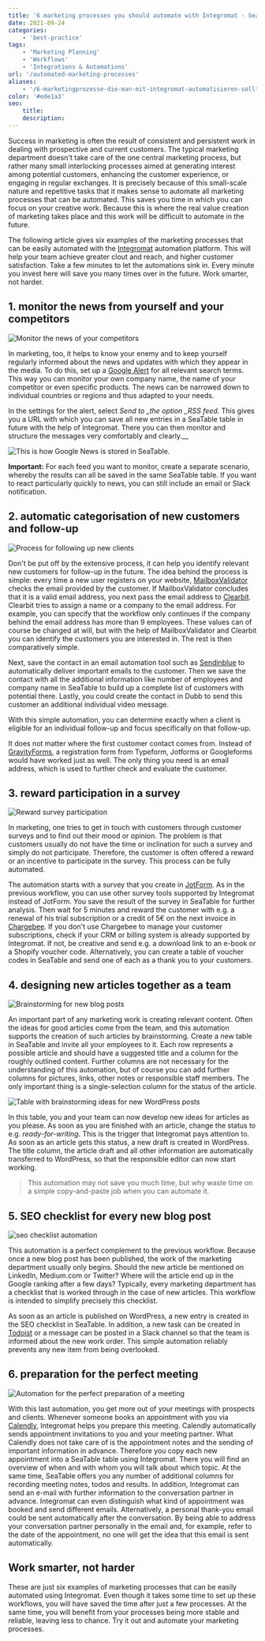 ```yaml
---
title: '6 marketing processes you should automate with Integromat - SeaTable'
date: 2021-09-24
categories:
    - 'best-practice'
tags: 
    - 'Marketing Planning'
    - 'Workflows'
    - 'Integrations & Automations'
url: '/automated-marketing-processes'
aliases:
    - '/6-marketingprozesse-die-man-mit-integromat-automatisieren-sollte'
color: '#ede1a3'
seo:
    title:
    description:
---
```


Success in marketing is often the result of consistent and persistent work in dealing with prospective and current customers. The typical marketing department doesn't take care of the one central marketing process, but rather many small interlocking processes aimed at generating interest among potential customers, enhancing the customer experience, or engaging in regular exchanges. It is precisely because of this small-scale nature and repetitive tasks that it makes sense to automate all marketing processes that can be automated. This saves you time in which you can focus on your creative work. Because this is where the real value creation of marketing takes place and this work will be difficult to automate in the future.

The following article gives six examples of the marketing processes that can be easily automated with the [Integromat](https://integromat.io/) automation platform. This will help your team achieve greater clout and reach, and higher customer satisfaction. Take a few minutes to let the automations sink in. Every minute you invest here will save you many times over in the future. Work smarter, not harder.

## 1\. monitor the news from yourself and your competitors

![Monitor the news of your competitors](monitor-the-news-of-your-competition-711x290.png)

In marketing, too, it helps to know your enemy and to keep yourself regularly informed about the news and updates with which they appear in the media. To do this, set up a [Google Alert](https://www.google.de/alerts) for all relevant search terms. This way you can monitor your own company name, the name of your competitor or even specific products. The news can be narrowed down to individual countries or regions and thus adapted to your needs.

In the settings for the alert, select _Send to \_the option \_RSS feed_. This gives you a URL with which you can save all new entries in a SeaTable table in future with the help of Integromat. There you can then monitor and structure the messages very comfortably and clearly.\_\_

![This is how Google News is stored in SeaTable.](google-news-seatable.png)

**Important:** For each feed you want to monitor, create a separate scenario, whereby the results can all be saved in the same SeaTable table. If you want to react particularly quickly to news, you can still include an email or Slack notification.

## 2\. automatic categorisation of new customers and follow-up

![Process for following up new clients](follow-up-on-customers.png)

Don't be put off by the extensive process, it can help you identify relevant new customers for follow-up in the future. The idea behind the process is simple: every time a new user registers on your website, [MailboxValidator](https://www.mailboxvalidator.com/) checks the email provided by the customer. If MailboxValidator concludes that it is a valid email address, you next pass the email address to [Clearbit](https://clearbit.com/). Clearbit tries to assign a name or a company to the email address. For example, you can specify that the workflow only continues if the company behind the email address has more than 9 employees. These values can of course be changed at will, but with the help of MailboxValidator and Clearbit you can identify the customers you are interested in. The rest is then comparatively simple.

Next, save the contact in an email automation tool such as [Sendinblue](https://de.sendinblue.com/) to automatically deliver important emails to the customer. Then we save the contact with all the additional information like number of employees and company name in SeaTable to build up a complete list of customers with potential there. Lastly, you could create the contact in Dubb to send this customer an additional individual video message.

With this simple automation, you can determine exactly when a client is eligible for an individual follow-up and focus specifically on that follow-up.

It does not matter where the first customer contact comes from. Instead of [GravityForms](https://www.gravityforms.com/), a registration form from Typeform, Jotforms or Googleforms would have worked just as well. The only thing you need is an email address, which is used to further check and evaluate the customer.

## 3\. reward participation in a survey

![Reward survey participation](incentive-for-a-survey.png)

In marketing, one tries to get in touch with customers through customer surveys and to find out their mood or opinion. The problem is that customers usually do not have the time or inclination for such a survey and simply do not participate. Therefore, the customer is often offered a reward or an incentive to participate in the survey. This process can be fully automated.

The automation starts with a survey that you create in [JotForm](https://jotform.com/). As in the previous workflow, you can use other survey tools supported by Integromat instead of JotForm. You save the result of the survey in SeaTable for further analysis. Then wait for 5 minutes and reward the customer with e.g. a renewal of his trial subscription or a credit of 5€ on the next invoice in [Chargebee](https://www.chargebee.com/). If you don't use Chargebee to manage your customer subscriptions, check if your CRM or billing system is already supported by Integromat. If not, be creative and send e.g. a download link to an e-book or a Shopify voucher code. Alternatively, you can create a table of voucher codes in SeaTable and send one of each as a thank you to your customers.

## 4\. designing new articles together as a team

![Brainstorming for new blog posts](brainstorm-new-blog-posts-711x317.png)

An important part of any marketing work is creating relevant content. Often the ideas for good articles come from the team, and this automation supports the creation of such articles by brainstorming. Create a new table in SeaTable and invite all your employees to it. Each row represents a possible article and should have a suggested title and a column for the roughly outlined content. Further columns are not necessary for the understanding of this automation, but of course you can add further columns for pictures, links, other notes or responsible staff members. The only important thing is a single-selection column for the status of the article.

![Table with brainstorming ideas for new WordPress posts](brainstorming-to-wordpress.png)

In this table, you and your team can now develop new ideas for articles as you please. As soon as you are finished with an article, change the status to e.g. _ready-for-writing_. This is the trigger that Integromat pays attention to. As soon as an article gets this status, a new draft is created in WordPress. The title column, the article draft and all other information are automatically transferred to WordPress, so that the responsible editor can now start working.

> This automation may not save you much time, but why waste time on a simple copy-and-paste job when you can automate it.

## 5\. SEO checklist for every new blog post

![seo checklist automation](seo-checklist-automation-711x234.png)

This automation is a perfect complement to the previous workflow. Because once a new blog post has been published, the work of the marketing department usually only begins. Should the new article be mentioned on LinkedIn, Medium.com or Twitter? Where will the article end up in the Google ranking after a few days? Typically, every marketing department has a checklist that is worked through in the case of new articles. This workflow is intended to simplify precisely this checklist.

As soon as an article is published on WordPress, a new entry is created in the SEO checklist in SeaTable. In addition, a new task can be created in [Todoist](https://todoist.com/) or a message can be posted in a Slack channel so that the team is informed about the new work order. This simple automation reliably prevents any new item from being overlooked.

## 6\. preparation for the perfect meeting

![Automation for the perfect preparation of a meeting](meeting-preparation-711x192.png)

With this last automation, you get more out of your meetings with prospects and clients. Whenever someone books an appointment with you via [Calendly](https://calendly.com/), Integromat helps you prepare this meeting. Calendly automatically sends appointment invitations to you and your meeting partner. What Calendly does not take care of is the appointment notes and the sending of important information in advance. Therefore you copy each new appointment into a SeaTable table using Integromat. There you will find an overview of when and with whom you will talk about which topic. At the same time, SeaTable offers you any number of additional columns for recording meeting notes, todos and results. In addition, Integromat can send an e-mail with further information to the conversation partner in advance. Integromat can even distinguish what kind of appointment was booked and send different emails. Alternatively, a personal thank-you email could be sent automatically after the conversation. By being able to address your conversation partner personally in the email and, for example, refer to the date of the appointment, no one will get the idea that this email is sent automatically.

## Work smarter, not harder

These are just six examples of marketing processes that can be easily automated using Integromat. Even though it takes some time to set up these workflows, you will have saved the time after just a few processes. At the same time, you will benefit from your processes being more stable and reliable, leaving less to chance. Try it out and automate your marketing processes.
